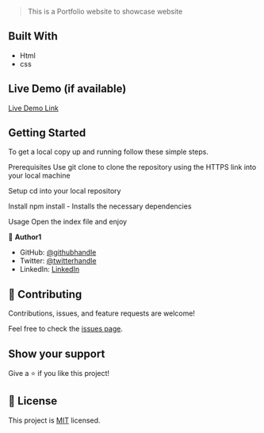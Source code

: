 > This is a Portfolio website to showcase website


## Built With

- Html
- css


## Live Demo (if available)

[Live Demo Link](https://livedemo.com)


## Getting Started
To get a local copy up and running follow these simple steps.

Prerequisites
Use git clone to clone the repository using the HTTPS link into your local machine

Setup
cd into your local repository

Install
npm install - Installs the necessary dependencies

Usage
Open the index file and enjoy




👤 **Author1**

- GitHub: [@githubhandle]()
- Twitter: [@twitterhandle](https://twitter.com/SchoolsAfrikana)
- LinkedIn: [LinkedIn](https://www.linkedin.com/in/okonkwo-echezona-4b92181b0/)


## 🤝 Contributing

Contributions, issues, and feature requests are welcome!

Feel free to check the [issues page](../../issues/).


## Show your support

Give a ⭐️ if you like this project!





## 📝 License

This project is [MIT](./LICENSE) licensed.

